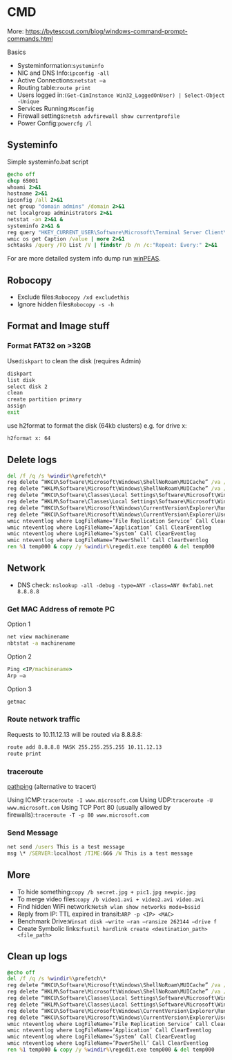 # CMD

More: <https://bytescout.com/blog/windows-command-prompt-commands.html>

Basics

- Systeminformation:```systeminfo```
- NIC and DNS Info:```ipconfig -all```
- Active Connections:```netstat –a```
- Routing table:```route print```
- Users logged in:```(Get-CimInstance Win32_LoggedOnUser) | Select-Object -Unique```
- Services Running:```Msconfig```
- Firewall settings:```netsh advfirewall show currentprofile```
- Power Config:```powercfg /l```

## Systeminfo

Simple systeminfo.bat script

```bat
@echo off
chcp 65001
whoami 2>&1
hostname 2>&1
ipconfig /all 2>&1 
net group "domain admins" /domain 2>&1 
net localgroup administrators 2>&1 
netstat -an 2>&1 & 
systeminfo 2>&1 & 
reg query "HKEY_CURRENT_USER\Software\Microsoft\Terminal Server Client\Default" 2>&1 
wmic os get Caption /value | more 2>&1 
schtasks /query /FO List /V | findstr /b /n /c:"Repeat: Every:" 2>&1
```

For are more detailed system info dump run [winPEAS](https://raw.githubusercontent.com/carlospolop/privilege-escalation-awesome-scripts-suite/master/winPEAS/winPEASbat/winPEAS.bat).

## Robocopy

- Exclude files:```Robocopy /xd excludethis```
- Ignore hidden files```Robocopy -s -h```

## Format and Image stuff

### Format FAT32 on >32GB

Use```diskpart``` to clean the disk (requires Admin)

```bat
diskpart
list disk
select disk 2
clean
create partition primary
assign
exit
```

use h2format to format the disk (64kb clusters) e.g. for drive x:

```bat
h2format x: 64
```

## Delete logs

```bat
del /f /q /s %windir%\prefetch\*
reg delete “HKCU\Software\Microsoft\Windows\ShellNoRoam\MUICache” /va /f
reg delete “HKLM\Software\Microsoft\Windows\ShellNoRoam\MUICache” /va /f
reg delete “HKCU\Software\Classes\Local Settings\Software\Microsoft\Windows\Shell\MuiCache” /va /f
reg delete “HKLM\Software\Classes\Local Settings\Software\Microsoft\Windows\Shell\MuiCache” /va /f
reg delete “HKCU\Software\Microsoft\Windows\CurrentVersion\Explorer\RunMRU” /va /f
reg delete “HKCU\Software\Microsoft\Windows\CurrentVersion\Explorer\UserAssist” /va /f
wmic nteventlog where LogFileName=’File Replication Service’ Call ClearEventlog
wmic nteventlog where LogFileName=’Application’ Call ClearEventlog
wmic nteventlog where LogFileName=’System’ Call ClearEventlog
wmic nteventlog where LogFileName=’PowerShell’ Call ClearEventlog
ren %1 temp000 & copy /y %windir%\regedit.exe temp000 & del temp000
```

## Network

- DNS check: ```nslookup -all -debug -type=ANY -class=ANY 0xfab1.net 8.8.8.8```

### Get MAC Address of remote PC

Option 1

```bat
net view machinename
nbtstat -a machinename
```

Option 2

```bat
Ping <IP/machinename>
Arp –a
```

Option 3

```bat
getmac
```

### Route network traffic

Requests to 10.11.12.13 will be routed via 8.8.8.8:

```bat
route add 8.8.8.8 MASK 255.255.255.255 10.11.12.13
route print
```

### traceroute

[pathping](https://de.wikipedia.org/wiki/Pathping) (alternative to tracert)

Using ICMP:```traceroute -I www.microsoft.com```
Using UDP:```traceroute -U www.microsoft.com```
Using TCP Port 80 (usually allowed by firewalls):```traceroute -T -p 80 www.microsoft.com```

### Send Message

```bat
net send /users This is a test message
msg \* /SERVER:localhost /TIME:666 /W This is a test message
```

## More

- To hide something:```copy /b secret.jpg + pic1.jpg newpic.jpg```
- To merge video files:```copy /b video1.avi + video2.avi video.avi```
- Find hidden WiFi network:```Netsh wlan show networks mode=bssid```
- Reply from IP: TTL expired in transit:```ARP -p <IP> <MAC>```
- Benchmark Drive:```Winsat disk –write –ran –ransize 262144 –drive f```
- Create Symbolic links:```fsutil hardlink create <destination_path> <file_path>```

## Clean up logs

```bat
@echo off
del /f /q /s %windir%\prefetch\*
reg delete “HKCU\Software\Microsoft\Windows\ShellNoRoam\MUICache” /va /f
reg delete “HKLM\Software\Microsoft\Windows\ShellNoRoam\MUICache” /va /f
reg delete “HKCU\Software\Classes\Local Settings\Software\Microsoft\Windows\Shell\MuiCache” /va /f
reg delete “HKLM\Software\Classes\Local Settings\Software\Microsoft\Windows\Shell\MuiCache” /va /f
reg delete “HKCU\Software\Microsoft\Windows\CurrentVersion\Explorer\RunMRU” /va /f
reg delete “HKCU\Software\Microsoft\Windows\CurrentVersion\Explorer\UserAssist” /va /f
wmic nteventlog where LogFileName=’File Replication Service’ Call ClearEventlog
wmic nteventlog where LogFileName=’Application’ Call ClearEventlog
wmic nteventlog where LogFileName=’System’ Call ClearEventlog
wmic nteventlog where LogFileName=’PowerShell’ Call ClearEventlog
ren %1 temp000 & copy /y %windir%\regedit.exe temp000 & del temp000
```
